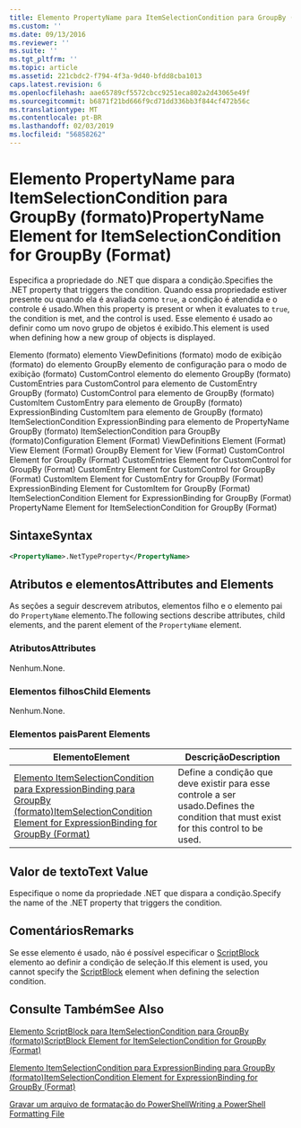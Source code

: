```yaml
---
title: Elemento PropertyName para ItemSelectionCondition para GroupBy (formato) | Microsoft Docs
ms.custom: ''
ms.date: 09/13/2016
ms.reviewer: ''
ms.suite: ''
ms.tgt_pltfrm: ''
ms.topic: article
ms.assetid: 221cbdc2-f794-4f3a-9d40-bfdd8cba1013
caps.latest.revision: 6
ms.openlocfilehash: aae65789cf5572cbcc9251eca802a2d43065e49f
ms.sourcegitcommit: b6871f21bd666f9cd71dd336bb3f844cf472b56c
ms.translationtype: MT
ms.contentlocale: pt-BR
ms.lasthandoff: 02/03/2019
ms.locfileid: "56858262"
---
```

# <a name="propertyname-element-for-itemselectioncondition-for-groupby-format"></a><span data-ttu-id="97955-102">Elemento PropertyName para ItemSelectionCondition para GroupBy (formato)</span><span class="sxs-lookup"><span data-stu-id="97955-102">PropertyName Element for ItemSelectionCondition for GroupBy (Format)</span></span>

<span data-ttu-id="97955-103">Especifica a propriedade do .NET que dispara a condição.</span><span class="sxs-lookup"><span data-stu-id="97955-103">Specifies the .NET property that triggers the condition.</span></span> <span data-ttu-id="97955-104">Quando essa propriedade estiver presente ou quando ela é avaliada como `true`, a condição é atendida e o controle é usado.</span><span class="sxs-lookup"><span data-stu-id="97955-104">When this property is present or when it evaluates to `true`, the condition is met, and the control is used.</span></span> <span data-ttu-id="97955-105">Esse elemento é usado ao definir como um novo grupo de objetos é exibido.</span><span class="sxs-lookup"><span data-stu-id="97955-105">This element is used when defining how a new group of objects is displayed.</span></span>

<span data-ttu-id="97955-106">Elemento (formato) elemento ViewDefinitions (formato) modo de exibição (formato) do elemento GroupBy elemento de configuração para o modo de exibição (formato) CustomControl elemento do elemento GroupBy (formato) CustomEntries para CustomControl para elemento de CustomEntry GroupBy (formato) CustomControl para elemento de GroupBy (formato) CustomItem CustomEntry para elemento de GroupBy (formato) ExpressionBinding CustomItem para elemento de GroupBy (formato) ItemSelectionCondition ExpressionBinding para elemento de PropertyName GroupBy (formato) ItemSelectionCondition para GroupBy (formato)</span><span class="sxs-lookup"><span data-stu-id="97955-106">Configuration Element (Format) ViewDefinitions Element (Format) View Element (Format) GroupBy Element for View (Format) CustomControl Element for GroupBy (Format) CustomEntries Element for CustomControl for GroupBy (Format) CustomEntry Element for CustomControl for GroupBy (Format) CustomItem Element for CustomEntry for GroupBy (Format) ExpressionBinding Element for CustomItem for GroupBy (Format) ItemSelectionCondition Element for ExpressionBinding for GroupBy (Format) PropertyName Element for ItemSelectionCondition for GroupBy (Format)</span></span>

## <a name="syntax"></a><span data-ttu-id="97955-107">Sintaxe</span><span class="sxs-lookup"><span data-stu-id="97955-107">Syntax</span></span>

```xml
<PropertyName>.NetTypeProperty</PropertyName>
```

## <a name="attributes-and-elements"></a><span data-ttu-id="97955-108">Atributos e elementos</span><span class="sxs-lookup"><span data-stu-id="97955-108">Attributes and Elements</span></span>

<span data-ttu-id="97955-109">As seções a seguir descrevem atributos, elementos filho e o elemento pai do `PropertyName` elemento.</span><span class="sxs-lookup"><span data-stu-id="97955-109">The following sections describe attributes, child elements, and the parent element of the `PropertyName` element.</span></span>

### <a name="attributes"></a><span data-ttu-id="97955-110">Atributos</span><span class="sxs-lookup"><span data-stu-id="97955-110">Attributes</span></span>

<span data-ttu-id="97955-111">Nenhum.</span><span class="sxs-lookup"><span data-stu-id="97955-111">None.</span></span>

### <a name="child-elements"></a><span data-ttu-id="97955-112">Elementos filhos</span><span class="sxs-lookup"><span data-stu-id="97955-112">Child Elements</span></span>

<span data-ttu-id="97955-113">Nenhum.</span><span class="sxs-lookup"><span data-stu-id="97955-113">None.</span></span>

### <a name="parent-elements"></a><span data-ttu-id="97955-114">Elementos pais</span><span class="sxs-lookup"><span data-stu-id="97955-114">Parent Elements</span></span>

|<span data-ttu-id="97955-115">Elemento</span><span class="sxs-lookup"><span data-stu-id="97955-115">Element</span></span>|<span data-ttu-id="97955-116">Descrição</span><span class="sxs-lookup"><span data-stu-id="97955-116">Description</span></span>|
|-------------|-----------------|
|[<span data-ttu-id="97955-117">Elemento ItemSelectionCondition para ExpressionBinding para GroupBy (formato)</span><span class="sxs-lookup"><span data-stu-id="97955-117">ItemSelectionCondition Element for ExpressionBinding for GroupBy (Format)</span></span>](./itemselectioncondition-element-for-expressionbinding-for-groupby-format.md)|<span data-ttu-id="97955-118">Define a condição que deve existir para esse controle a ser usado.</span><span class="sxs-lookup"><span data-stu-id="97955-118">Defines the condition that must exist for this control to be used.</span></span>|

## <a name="text-value"></a><span data-ttu-id="97955-119">Valor de texto</span><span class="sxs-lookup"><span data-stu-id="97955-119">Text Value</span></span>

<span data-ttu-id="97955-120">Especifique o nome da propriedade .NET que dispara a condição.</span><span class="sxs-lookup"><span data-stu-id="97955-120">Specify the name of the .NET property that triggers the condition.</span></span>

## <a name="remarks"></a><span data-ttu-id="97955-121">Comentários</span><span class="sxs-lookup"><span data-stu-id="97955-121">Remarks</span></span>

<span data-ttu-id="97955-122">Se esse elemento é usado, não é possível especificar o [ScriptBlock](./scriptblock-element-for-itemselectioncondition-for-groupby-format.md) elemento ao definir a condição de seleção.</span><span class="sxs-lookup"><span data-stu-id="97955-122">If this element is used, you cannot specify the [ScriptBlock](./scriptblock-element-for-itemselectioncondition-for-groupby-format.md) element when defining the selection condition.</span></span>

## <a name="see-also"></a><span data-ttu-id="97955-123">Consulte Também</span><span class="sxs-lookup"><span data-stu-id="97955-123">See Also</span></span>

[<span data-ttu-id="97955-124">Elemento ScriptBlock para ItemSelectionCondition para GroupBy (formato)</span><span class="sxs-lookup"><span data-stu-id="97955-124">ScriptBlock Element for ItemSelectionCondition for GroupBy (Format)</span></span>](./scriptblock-element-for-itemselectioncondition-for-groupby-format.md)

[<span data-ttu-id="97955-125">Elemento ItemSelectionCondition para ExpressionBinding para GroupBy (formato)</span><span class="sxs-lookup"><span data-stu-id="97955-125">ItemSelectionCondition Element for ExpressionBinding for GroupBy (Format)</span></span>](./itemselectioncondition-element-for-expressionbinding-for-groupby-format.md)

[<span data-ttu-id="97955-126">Gravar um arquivo de formatação do PowerShell</span><span class="sxs-lookup"><span data-stu-id="97955-126">Writing a PowerShell Formatting File</span></span>](./writing-a-powershell-formatting-file.md)
